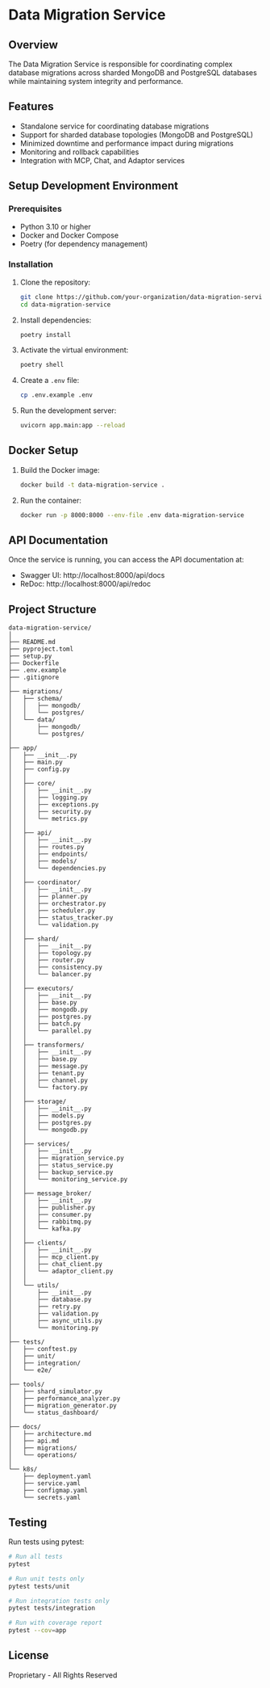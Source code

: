 # Data Migration Service

## Overview

The Data Migration Service is responsible for coordinating complex database migrations across sharded MongoDB and PostgreSQL databases while maintaining system integrity and performance.

## Features

- Standalone service for coordinating database migrations
- Support for sharded database topologies (MongoDB and PostgreSQL)
- Minimized downtime and performance impact during migrations
- Monitoring and rollback capabilities
- Integration with MCP, Chat, and Adaptor services

## Setup Development Environment

### Prerequisites

- Python 3.10 or higher
- Docker and Docker Compose
- Poetry (for dependency management)

### Installation

1. Clone the repository:
   ```bash
   git clone https://github.com/your-organization/data-migration-service.git
   cd data-migration-service
   ```

2. Install dependencies:
   ```bash
   poetry install
   ```

3. Activate the virtual environment:
   ```bash
   poetry shell
   ```

4. Create a `.env` file:
   ```bash
   cp .env.example .env
   ```

5. Run the development server:
   ```bash
   uvicorn app.main:app --reload
   ```

## Docker Setup

1. Build the Docker image:
   ```bash
   docker build -t data-migration-service .
   ```

2. Run the container:
   ```bash
   docker run -p 8000:8000 --env-file .env data-migration-service
   ```

## API Documentation

Once the service is running, you can access the API documentation at:

- Swagger UI: http://localhost:8000/api/docs
- ReDoc: http://localhost:8000/api/redoc

## Project Structure

```
data-migration-service/
│
├── README.md
├── pyproject.toml
├── setup.py
├── Dockerfile
├── .env.example
├── .gitignore
│
├── migrations/
│   ├── schema/
│   │   ├── mongodb/
│   │   └── postgres/
│   └── data/
│       ├── mongodb/
│       └── postgres/
│
├── app/
│   ├── __init__.py
│   ├── main.py
│   ├── config.py
│   │
│   ├── core/
│   │   ├── __init__.py
│   │   ├── logging.py
│   │   ├── exceptions.py
│   │   ├── security.py
│   │   └── metrics.py
│   │
│   ├── api/
│   │   ├── __init__.py
│   │   ├── routes.py
│   │   ├── endpoints/
│   │   ├── models/
│   │   └── dependencies.py
│   │
│   ├── coordinator/
│   │   ├── __init__.py
│   │   ├── planner.py
│   │   ├── orchestrator.py
│   │   ├── scheduler.py
│   │   ├── status_tracker.py
│   │   └── validation.py
│   │
│   ├── shard/
│   │   ├── __init__.py
│   │   ├── topology.py
│   │   ├── router.py
│   │   ├── consistency.py
│   │   └── balancer.py
│   │
│   ├── executors/
│   │   ├── __init__.py
│   │   ├── base.py
│   │   ├── mongodb.py
│   │   ├── postgres.py
│   │   ├── batch.py
│   │   └── parallel.py
│   │
│   ├── transformers/
│   │   ├── __init__.py
│   │   ├── base.py
│   │   ├── message.py
│   │   ├── tenant.py
│   │   ├── channel.py
│   │   └── factory.py
│   │
│   ├── storage/
│   │   ├── __init__.py
│   │   ├── models.py
│   │   ├── postgres.py
│   │   └── mongodb.py
│   │
│   ├── services/
│   │   ├── __init__.py
│   │   ├── migration_service.py
│   │   ├── status_service.py
│   │   ├── backup_service.py
│   │   └── monitoring_service.py
│   │
│   ├── message_broker/
│   │   ├── __init__.py
│   │   ├── publisher.py
│   │   ├── consumer.py
│   │   ├── rabbitmq.py
│   │   └── kafka.py
│   │
│   ├── clients/
│   │   ├── __init__.py
│   │   ├── mcp_client.py
│   │   ├── chat_client.py
│   │   └── adaptor_client.py
│   │
│   └── utils/
│       ├── __init__.py
│       ├── database.py
│       ├── retry.py
│       ├── validation.py
│       ├── async_utils.py
│       └── monitoring.py
│
├── tests/
│   ├── conftest.py
│   ├── unit/
│   ├── integration/
│   └── e2e/
│
├── tools/
│   ├── shard_simulator.py
│   ├── performance_analyzer.py
│   ├── migration_generator.py
│   └── status_dashboard/
│
├── docs/
│   ├── architecture.md
│   ├── api.md
│   ├── migrations/
│   └── operations/
│
└── k8s/
    ├── deployment.yaml
    ├── service.yaml
    ├── configmap.yaml
    └── secrets.yaml
```

## Testing

Run tests using pytest:

```bash
# Run all tests
pytest

# Run unit tests only
pytest tests/unit

# Run integration tests only
pytest tests/integration

# Run with coverage report
pytest --cov=app
```

## License

Proprietary - All Rights Reserved